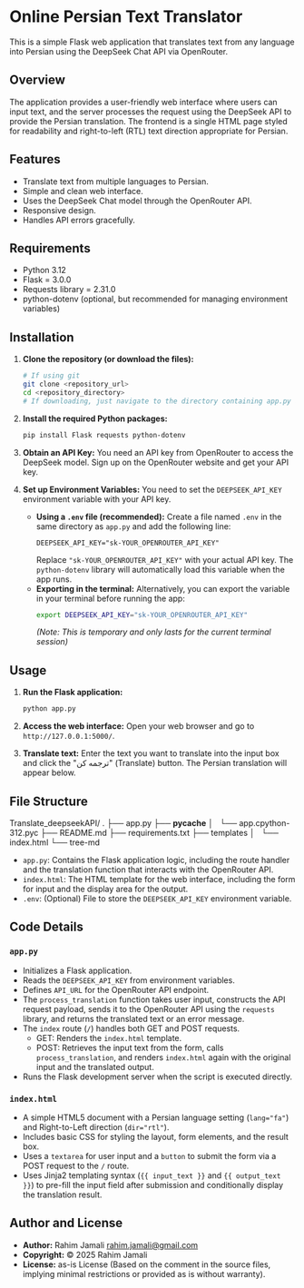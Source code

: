 # Online Persian Text Translator

This is a simple Flask web application that translates text from any language into Persian using the DeepSeek Chat API via OpenRouter.

## Overview

The application provides a user-friendly web interface where users can input text, and the server processes the request using the DeepSeek API to provide the Persian translation. The frontend is a single HTML page styled for readability and right-to-left (RTL) text direction appropriate for Persian.

## Features

* Translate text from multiple languages to Persian.
* Simple and clean web interface.
* Uses the DeepSeek Chat model through the OpenRouter API.
* Responsive design.
* Handles API errors gracefully.

## Requirements

* Python 3.12
* Flask = 3.0.0
* Requests library = 2.31.0
* python-dotenv (optional, but recommended for managing environment variables)

## Installation

1.  **Clone the repository (or download the files):**
    ```bash
    # If using git
    git clone <repository_url>
    cd <repository_directory>
    # If downloading, just navigate to the directory containing app.py and index.html
    ```

2.  **Install the required Python packages:**
    ```bash
    pip install Flask requests python-dotenv
    ```

3.  **Obtain an API Key:**
    You need an API key from OpenRouter to access the DeepSeek model. Sign up on the OpenRouter website and get your API key.

4.  **Set up Environment Variables:**
    You need to set the `DEEPSEEK_API_KEY` environment variable with your API key.
    * **Using a `.env` file (recommended):**
        Create a file named `.env` in the same directory as `app.py` and add the following line:
        ```dotenv
        DEEPSEEK_API_KEY="sk-YOUR_OPENROUTER_API_KEY"
        ```
        Replace `"sk-YOUR_OPENROUTER_API_KEY"` with your actual API key. The `python-dotenv` library will automatically load this variable when the app runs.
    * **Exporting in the terminal:**
        Alternatively, you can export the variable in your terminal before running the app:
        ```bash
        export DEEPSEEK_API_KEY="sk-YOUR_OPENROUTER_API_KEY"
        ```
        *(Note: This is temporary and only lasts for the current terminal session)*

## Usage

1.  **Run the Flask application:**
    ```bash
    python app.py
    ```

2.  **Access the web interface:**
    Open your web browser and go to `http://127.0.0.1:5000/`.

3.  **Translate text:**
    Enter the text you want to translate into the input box and click the "ترجمه کن" (Translate) button. The Persian translation will appear below.

## File Structure
Translate_deepseekAPI/
.
├── app.py
├── __pycache__
│   └── app.cpython-312.pyc
├── README.md
├── requirements.txt
├── templates
│   └── index.html
└── tree-md




* `app.py`: Contains the Flask application logic, including the route handler and the translation function that interacts with the OpenRouter API.
* `index.html`: The HTML template for the web interface, including the form for input and the display area for the output.
* `.env`: (Optional) File to store the `DEEPSEEK_API_KEY` environment variable.

## Code Details

### `app.py`

* Initializes a Flask application.
* Reads the `DEEPSEEK_API_KEY` from environment variables.
* Defines `API_URL` for the OpenRouter API endpoint.
* The `process_translation` function takes user input, constructs the API request payload, sends it to the OpenRouter API using the `requests` library, and returns the translated text or an error message.
* The `index` route (`/`) handles both GET and POST requests.
    * GET: Renders the `index.html` template.
    * POST: Retrieves the input text from the form, calls `process_translation`, and renders `index.html` again with the original input and the translated output.
* Runs the Flask development server when the script is executed directly.

### `index.html`

* A simple HTML5 document with a Persian language setting (`lang="fa"`) and Right-to-Left direction (`dir="rtl"`).
* Includes basic CSS for styling the layout, form elements, and the result box.
* Uses a `textarea` for user input and a `button` to submit the form via a POST request to the `/` route.
* Uses Jinja2 templating syntax (`{{ input_text }}` and `{{ output_text }}`) to pre-fill the input field after submission and conditionally display the translation result.

## Author and License

* **Author:** Rahim Jamali <rahim.jamali@gmail.com>
* **Copyright:** © 2025 Rahim Jamali
* **License:** as-is License (Based on the comment in the source files, implying minimal restrictions or provided as is without warranty).
